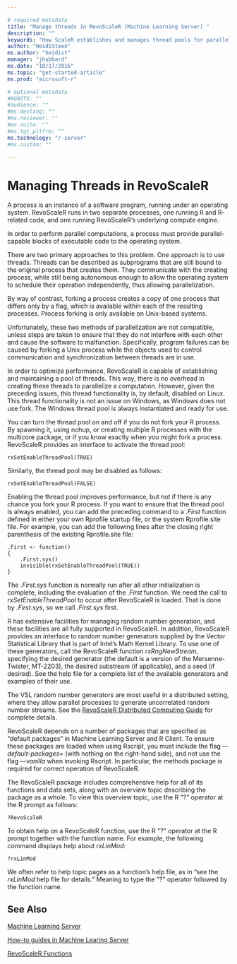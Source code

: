 ```yaml
---

# required metadata
title: "Manage threads in RevoScaleR (Machine Learning Server) "
description: ""
keywords: "How ScaleR establishes and manages thread pools for parallel processing."
author: "HeidiSteen"
ms.author: "heidist"
manager: "jhubbard"
ms.date: "10/17/2016"
ms.topic: "get-started-article"
ms.prod: "microsoft-r"

# optional metadata
#ROBOTS: ""
#audience: ""
#ms.devlang: ""
#ms.reviewer: ""
#ms.suite: ""
#ms.tgt_pltfrm: ""
ms.technology: "r-server"
#ms.custom: ""

---
```


# Managing Threads in RevoScaleR

A process is an instance of a software program, running under an operating system. RevoScaleR runs in two separate processes, one running R and R-related code, and one running RevoScaleR’s underlying compute engine.

In order to perform parallel computations, a process must provide parallel-capable blocks of executable code to the operating system.

There are two primary approaches to this problem. One approach is to use threads. Threads can be described as subprograms that are still bound to the original process that creates them. They communicate with the creating process, while still being autonomous enough to allow the operating system to schedule their operation independently, thus allowing parallelization.

By way of contrast, forking a process creates a copy of one process that differs only by a flag, which is available within each of the resulting processes. Process forking is only available on Unix-based systems.

Unfortunately, these two methods of parallelization are not compatible, unless steps are taken to ensure that they do not interfere with each other and cause the software to malfunction. Specifically, program failures can be caused by forking a Unix process while the objects used to control communication and synchronization between threads are in use.

In order to optimize performance, RevoScaleR is capable of establishing and maintaining a pool of threads. This way, there is no overhead in creating these threads to parallelize a computation. However, given the preceding issues, this thread functionality is, by default, disabled on Linux. This thread functionality is not an issue on Windows, as Windows does not use fork. The Windows thread pool is always instantiated and ready for use.

You can turn the thread pool on and off if you do not fork your R process. By spawning it, using nohup, or creating multiple R processes with the multicore package, or if you know exactly when you might fork a process.  RevoScaleR provides an interface to activate the thread pool:

	rxSetEnableThreadPool(TRUE)

Similarly, the thread pool may be disabled as follows:

	rxSetEnableThreadPool(FALSE)

Enabling the thread pool improves performance, but not if there is any chance you fork your R process. If you want to ensure that the thread pool is always enabled, you can add the preceding command to a *.First* function defined in either your own Rprofile startup file, or the system Rprofile.site file. For example, you can add the following lines after the closing right parenthesis of the existing Rprofile.site file:

	.First <- function()
	{
		.First.sys()
		invisible(rxSetEnableThreadPool(TRUE))
	}


The *.First.sys* function is normally run after all other initialization is complete, including the evaluation of the *.First* function. We need the call to *rxSetEnableThreadPool* to occur after RevoScaleR is loaded. That is done by *.First.sys*, so we call *.First.sys* first.

R has extensive facilities for managing random number generation, and these facilities are all fully supported in RevoScaleR. In addition, RevoScaleR provides an interface to random number generators supplied by the Vector Statistical Library that is part of Intel’s Math Kernel Library. To use one of these generators, call the RevoScaleR function *rxRngNewStream*, specifying the desired generator (the default is a version of the Mersenne-Twister, MT-2203), the desired substream (if applicable), and a seed (if desired). See the help file for a complete list of the available generators and examples of their use.

The VSL random number generators are most useful in a distributed setting, where they allow parallel processes to generate uncorrelated random number streams. See the [RevoScaleR Distributed Computing Guide](how-to-revoscaler-distributed-computing.md)
for complete details.

RevoScaleR depends on a number of packages that are specified as “default packages” in Machine Learning Server and R Client. To ensure these packages are loaded when using Rscript, you must include the flag *–-default-packages=* (with nothing on the right-hand side), and not use the flag *–-vanilla* when invoking Rscript. In particular, the methods package is required for correct operation of RevoScaleR.

The RevoScaleR package includes comprehensive help for all of its functions and data sets, along with an overview topic describing the package as a whole. To view this overview topic, use the R "?" operator at the R prompt as follows:

	?RevoScaleR

To obtain help on a RevoScaleR function, use the R "?" operator at the R prompt together with the function name. For example, the following command displays help about *rxLinMod*:

	?rxLinMod

We often refer to help topic pages as a function’s help file, as in “see the *rxLinMod* help file for details.” Meaning to type the "?" operator followed by the function name.

## See Also

[Machine Learning Server](../what-is-machine-learning-server.md)

[How-to guides in Machine Learing Server](how-to-introduction.md)

[RevoScaleR Functions](~/r-reference/revoscaler/revoscaler.md)
